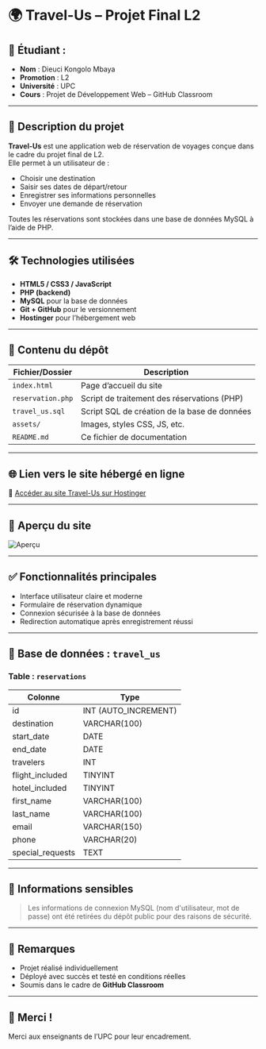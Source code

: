 # 🌍 Travel-Us – Projet Final L2

## 👤 Étudiant :
- **Nom** : Dieuci Kongolo Mbaya
- **Promotion** : L2
- **Université** : UPC
- **Cours** : Projet de Développement Web – GitHub Classroom

---

## 📌 Description du projet

**Travel-Us** est une application web de réservation de voyages conçue dans le cadre du projet final de L2.  
Elle permet à un utilisateur de :
- Choisir une destination
- Saisir ses dates de départ/retour
- Enregistrer ses informations personnelles
- Envoyer une demande de réservation

Toutes les réservations sont stockées dans une base de données MySQL à l’aide de PHP.

---

## 🛠️ Technologies utilisées

- **HTML5 / CSS3 / JavaScript**
- **PHP (backend)**
- **MySQL** pour la base de données
- **Git + GitHub** pour le versionnement
- **Hostinger** pour l’hébergement web

---

## 📁 Contenu du dépôt

| Fichier/Dossier        | Description                                     |
|------------------------|-------------------------------------------------|
| `index.html`           | Page d’accueil du site                          |
| `reservation.php`      | Script de traitement des réservations (PHP)    |
| `travel_us.sql`        | Script SQL de création de la base de données   |
| `assets/`              | Images, styles CSS, JS, etc.                   |
| `README.md`            | Ce fichier de documentation                    |

---

## 🌐 Lien vers le site hébergé en ligne

🔗 [Accéder au site Travel-Us sur Hostinger](https://steelblue-capybara-971715.hostingersite.com)

---

## 📸 Aperçu du site

![Aperçu](https://user-images.githubusercontent.com/0000000/site-preview.png)

---

## ✅ Fonctionnalités principales

- Interface utilisateur claire et moderne
- Formulaire de réservation dynamique
- Connexion sécurisée à la base de données
- Redirection automatique après enregistrement réussi

---

## 💾 Base de données : `travel_us`

### Table : `reservations`
| Colonne           | Type         |
|-------------------|--------------|
| id                | INT (AUTO_INCREMENT) |
| destination       | VARCHAR(100) |
| start_date        | DATE         |
| end_date          | DATE         |
| travelers         | INT          |
| flight_included   | TINYINT      |
| hotel_included    | TINYINT      |
| first_name        | VARCHAR(100) |
| last_name         | VARCHAR(100) |
| email             | VARCHAR(150) |
| phone             | VARCHAR(20)  |
| special_requests  | TEXT         |

---

## 🔐 Informations sensibles

> Les informations de connexion MySQL (nom d'utilisateur, mot de passe) ont été retirées du dépôt public pour des raisons de sécurité.

---

## 📣 Remarques

- Projet réalisé individuellement
- Déployé avec succès et testé en conditions réelles
- Soumis dans le cadre de **GitHub Classroom**

---

## 🙌 Merci !

Merci aux enseignants de l’UPC pour leur encadrement.
